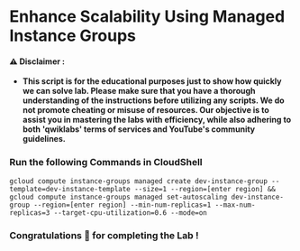#  Enhance Scalability Using Managed Instance Groups


#### ⚠️ Disclaimer :
- **This script is for the educational purposes just to show how quickly we can solve lab. Please make sure that you have a thorough understanding of the instructions before utilizing any scripts. We do not promote cheating or  misuse of resources. Our objective is to assist you in mastering the labs with efficiency, while also adhering to both 'qwiklabs' terms of services and YouTube's community guidelines.**

### Run the following Commands in CloudShell 

```
gcloud compute instance-groups managed create dev-instance-group --template=dev-instance-template --size=1 --region=[enter region] && gcloud compute instance-groups managed set-autoscaling dev-instance-group --region=[enter region] --min-num-replicas=1 --max-num-replicas=3 --target-cpu-utilization=0.6 --mode=on

```

### Congratulations 🎉 for completing the Lab !
